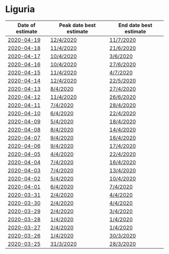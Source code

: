# Liguria

|Date of estimate|Peak date best estimate|End date best estimate|
|----|----|----|
|[2020-04-19](2020-04-19/README.md)|[12/4/2020](2020-04-19/COVID-19_liguria_j10_2020-04-19.md)|[11/7/2020](2020-04-19/COVID-19_liguria_j10_2020-04-19.md)|
|[2020-04-18](2020-04-18/README.md)|[11/4/2020](2020-04-18/COVID-19_liguria_j10_2020-04-18.md)|[21/6/2020](2020-04-18/COVID-19_liguria_j10_2020-04-18.md)|
|[2020-04-17](2020-04-17/README.md)|[10/4/2020](2020-04-17/COVID-19_liguria_j11_2020-04-17.md)|[3/6/2020](2020-04-17/COVID-19_liguria_j11_2020-04-17.md)|
|[2020-04-16](2020-04-16/README.md)|[10/4/2020](2020-04-16/COVID-19_liguria_j11_2020-04-16.md)|[27/6/2020](2020-04-16/COVID-19_liguria_j10_2020-04-16.md)|
|[2020-04-15](2020-04-15/README.md)|[11/4/2020](2020-04-15/COVID-19_liguria_j11_2020-04-15.md)|[4/7/2020](2020-04-15/COVID-19_liguria_j10_2020-04-15.md)|
|[2020-04-14](2020-04-14/README.md)|[12/4/2020](2020-04-14/COVID-19_liguria_j12_2020-04-14.md)|[22/5/2020](2020-04-14/COVID-19_liguria_j10_2020-04-14.md)|
|[2020-04-13](2020-04-13/README.md)|[8/4/2020](2020-04-13/COVID-19_liguria_j8_2020-04-13.md)|[27/4/2020](2020-04-13/COVID-19_liguria_j11_2020-04-13.md)|
|[2020-04-12](2020-04-12/README.md)|[11/4/2020](2020-04-12/COVID-19_liguria_j11_2020-04-12.md)|[26/6/2020](2020-04-12/COVID-19_liguria_j9_2020-04-12.md)|
|[2020-04-11](2020-04-11/README.md)|[7/4/2020](2020-04-11/COVID-19_liguria_j7_2020-04-11.md)|[28/4/2020](2020-04-11/COVID-19_liguria_j10_2020-04-11.md)|
|[2020-04-10](2020-04-10/README.md)|[6/4/2020](2020-04-10/COVID-19_liguria_j7_2020-04-10.md)|[22/4/2020](2020-04-10/COVID-19_liguria_j10_2020-04-10.md)|
|[2020-04-09](2020-04-09/README.md)|[5/4/2020](2020-04-09/COVID-19_liguria_j7_2020-04-09.md)|[18/4/2020](2020-04-09/COVID-19_liguria_j10_2020-04-09.md)|
|[2020-04-08](2020-04-08/README.md)|[8/4/2020](2020-04-08/COVID-19_liguria_j10_2020-04-08.md)|[14/4/2020](2020-04-08/COVID-19_liguria_j10_2020-04-08.md)|
|[2020-04-07](2020-04-07/README.md)|[9/4/2020](2020-04-07/COVID-19_liguria_j10_2020-04-07.md)|[16/4/2020](2020-04-07/COVID-19_liguria_j9_2020-04-07.md)|
|[2020-04-06](2020-04-06/README.md)|[9/4/2020](2020-04-06/COVID-19_liguria_j12_2020-04-06.md)|[17/4/2020](2020-04-06/COVID-19_liguria_j8_2020-04-06.md)|
|[2020-04-05](2020-04-05/README.md)|[4/4/2020](2020-04-05/COVID-19_liguria_j7_2020-04-05.md)|[22/4/2020](2020-04-05/COVID-19_liguria_j7_2020-04-05.md)|
|[2020-04-04](2020-04-04/README.md)|[7/4/2020](2020-04-04/COVID-19_liguria_j11_2020-04-04.md)|[16/4/2020](2020-04-04/COVID-19_liguria_j7_2020-04-04.md)|
|[2020-04-03](2020-04-03/README.md)|[7/4/2020](2020-04-03/COVID-19_liguria_j11_2020-04-03.md)|[13/4/2020](2020-04-03/COVID-19_liguria_j7_2020-04-03.md)|
|[2020-04-02](2020-04-02/README.md)|[5/4/2020](2020-04-02/COVID-19_liguria_j7_2020-04-02.md)|[10/4/2020](2020-04-02/COVID-19_liguria_j7_2020-04-02.md)|
|[2020-04-01](2020-04-01/README.md)|[6/4/2020](2020-04-01/COVID-19_liguria_j11_2020-04-01.md)|[7/4/2020](2020-04-01/COVID-19_liguria_j7_2020-04-01.md)|
|[2020-03-31](2020-03-31/README.md)|[2/4/2020](2020-03-31/COVID-19_liguria_j7_2020-03-31.md)|[4/4/2020](2020-03-31/COVID-19_liguria_j8_2020-03-31.md)|
|[2020-03-30](2020-03-30/README.md)|[2/4/2020](2020-03-30/COVID-19_liguria_j7_2020-03-30.md)|[4/4/2020](2020-03-30/COVID-19_liguria_j7_2020-03-30.md)|
|[2020-03-29](2020-03-29/README.md)|[2/4/2020](2020-03-29/COVID-19_liguria_j7_2020-03-29.md)|[3/4/2020](2020-03-29/COVID-19_liguria_j7_2020-03-29.md)|
|[2020-03-28](2020-03-28/README.md)|[1/4/2020](2020-03-28/COVID-19_liguria_j7_2020-03-28.md)|[1/4/2020](2020-03-28/COVID-19_liguria_j7_2020-03-28.md)|
|[2020-03-27](2020-03-27/README.md)|[2/4/2020](2020-03-27/COVID-19_liguria_j7_2020-03-27.md)|[1/4/2020](2020-03-27/COVID-19_liguria_j7_2020-03-27.md)|
|[2020-03-26](2020-03-26/README.md)|[1/4/2020](2020-03-26/COVID-19_liguria_j7_2020-03-26.md)|[30/3/2020](2020-03-26/COVID-19_liguria_j7_2020-03-26.md)|
|[2020-03-25](2020-03-25/README.md)|[31/3/2020](2020-03-25/COVID-19_liguria_j7_2020-03-25.md)|[28/3/2020](2020-03-25/COVID-19_liguria_j7_2020-03-25.md)|
